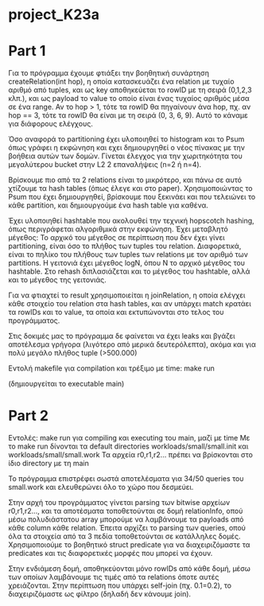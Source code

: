 # project_K23a

# Part 1

Για το πρόγραμμα έχουμε φτιάξει την βοηθητική συνάρτηση createRelation(int hop), η οποία κατασκευάζει ένα relation με τυχαίο αριθμό από tuples, και ως key αποθηκεύεται το rowID με τη σειρά (0,1,2,3 κλπ.), και ως payload το value το οποίο είναι ένας τυχαίος αριθμός μέσα σε ένα range. Αν το hop > 1, τότε τα rowID θα πηγαίνουν άνα hop, πχ. αν hop == 3, τότε τα rowID θα είναι με τη σειρά (0, 3, 6, 9). Αυτό το κάναμε για διάφορους ελέγχους.

Όσο αναφορά το partitioning έχει υλοποιηθεί το histogram  και το Psum όπως γράφει η εκφώνηση και εχει δημιουργηθεί ο νέος πίνακας με την βοήθεια αυτών των δομών. Γίνεται έλεγχος για την χωριτηκότητα του μεγαλύτερου bucket στην L2 2 επαναλήψεις (n=2 ή n=4).  

Βρίσκουμε πιο από τα 2 relations είναι το μικρότερο, και πάνω σε αυτό χτίζουμε τα hash tables (όπως έλεγε και στο paper). Χρησιμοποιώντας το Psum που έχει δημιουργηθεί, βρίσκουμε που ξεκινάει και που τελειώνει το κάθε partition, και δημιουργούμε ένα hash table για καθένα. 

 Έχει υλοποιηθεί hashtable που ακολουθεί την τεχνική hopscotch hashing,
 όπως περιγράφεται αλγοριθμικά στην εκφώνηση. Έχει μεταβλητό μέγεθος:
 Το αρχικό του μέγεθος σε περίπτωση που δεν έχει γίνει partitioning, είναι
 όσο το πλήθος των tuples του relation. Διαφορετικά, είναι το πηλίκο του 
 πλήθους των tuples των relations με τον αριθμό των partitions. Η γειτονιά έχει
 μέγεθος logN, όπου Ν το αρχικό μέγεθος του hashtable. Στο rehash διπλασιάζεται
 και το μέγεθος του hashtable, αλλά και το μέγεθος της γειτονιάς.
 
 Για να φτιαχτεί το result χρησιμοποιείται η joinRelation, η οποία ελέγχει κάθε στοιχείο του relation στα hash tables, και αν υπάρχει match κρατάει τα rowIDs και το value, τα οποία και εκτυπώνονται στο τελος του προγράμματος.
 
 Στις δοκιμές μας το πρόγραμμα δε φαίνεται να έχει leaks και βγάζει αποτέλεσμα γρήγορα (λιγότερο από μερικά δευτερόλεπτα), ακόμα και για πολύ μεγάλο πλήθος tuple (>500.000)
 
 Εντολή makefile για compilation και τρέξιμο με time:
 make run
 
 (δημιουργείται το executable main)

# Part 2

Εντολές:
make run για compiling και executing του main, μαζί με time
Με το make run δίνονται τα default directories workloads/small/small.init και workloads/small/small.work
Τα αρχεία r0,r1,r2... πρέπει να βρίσκονται στο ίδιο directory με τη main

Το πρόγραμμα επιστρέφει σωστά αποτελέσματα για 34/50 queries του small.work και ελευθερώνει όλο το χώρο που δεσμεύει.

Στην αρχή του προγράμματος γίνεται parsing των bitwise αρχείων r0,r1,r2..., και τα αποτέσματα τοποθετούνται σε δομή relationInfo, οπού μέσω πολυδιάστατου array μπορούμε να λαμβάνουμε τα payloads από κάθε column κάθε relation.
Έπειτα αρχίζει το parsing των queries, οπού όλα τα στοιχεία από τα 3 πεδία τοποθετούνται σε κατάλληλες δομές. Χρησιμοποιούμε το βοηθητικό struct predicate για να διαχειριζόμαστε τα predicates και τις διαφορετικές μορφές που μπορεί να έχουν.

Στην ενδιάμεση δομή, αποθηκεύονται μόνο rowIDs από κάθε δομή, μέσω των οποίων λαμβάνουμε τις τιμές από τα relations όποτε αυτές χρειάζονται. Στην περίπτωση που υπάρχει self-join (πχ. 0.1=0.2), το διαχειριζόμαστε ως φίλτρο (δηλαδή δεν κάνουμε join).
